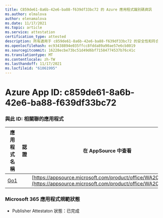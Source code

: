 ```yaml
---
title: C859de61-8a6b-42e6-ba88-f639df33bc72 的 Azure 應用程式識別碼資訊
ms.author: elmalova
author: elenamalova
ms.date: 11/17/2021
ms.topic: article
ms.service: attestation
certification_type: attested
description: 所有適用于 c859de61-8a6b-42e6-ba88-f639df33bc72 的安全性和符合性資訊資訊。
ms.openlocfilehash: ec93438894e035ffcc8fdda89a90ae57e6cb8019
ms.sourcegitcommit: 16228ecbe73bc51d49d6bf71584774537b76c41c
ms.translationtype: MT
ms.contentlocale: zh-TW
ms.lasthandoff: 11/17/2021
ms.locfileid: "61061995"
---
```

# <a name="azure-app-id-c859de61-8a6b-42e6-ba88-f639df33bc72"></a>Azure App ID: c859de61-8a6b-42e6-ba88-f639df33bc72


### <a name="apps-associated-with-this-id"></a>與此 ID: 相關聯的應用程式
| **應用程式名稱** | **認證** | **在 AppSource 中查看** |
|--------------|---------------|-----------------------|
| [Go1](https://docs.microsoft.com/microsoft-365-app-certification/forward/WA200001484) |  | [https://appsource.microsoft.com/product/office/WA200001484](https://appsource.microsoft.com/product/office/WA200001484) |

### <a name="microsoft-365-app-compliance-status"></a>Microsoft 365 應用程式規範狀態
- Publisher Attestaton 狀態：已完成
